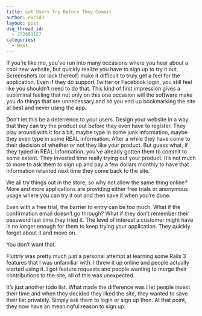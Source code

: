 ```yaml
---
title: Let Users Try Before They Commit
author: excid3
layout: post
dsq_thread_id:
  - 272661157
categories:
  - News
---
```

If you’re like me, you’ve run into many occasions where you hear about a cool new website, but quickly realize you have to sign up to try it out. Screenshots (or lack thereof) make it difficult to truly get a feel for the application. Even if they do support Twitter or Facebook login, you still feel like you shouldn’t need to do that. This kind of first impression gives a subliminal feeling that not only on this one occasion will the software make you do things that are unnecessary and so you end up bookmarking the site at best and never using the app.

Don’t let this be a deterrence to your users. Design your website in a way that they can try the product out before they even have to register. They play around with it for a bit, maybe type in some junk information, maybe they even type in some REAL information. After a while they have come to their decision of whether or not they like your product. But guess what, if they typed in REAL information, you’ve already gotten them to commit to some extent. They invested time really trying out your product. It’s not much to more to ask them to sign up and pay a few dollars monthly to have that information retained next time they come back to the site.

We all try things out in the store, so why not allow the same thing online? More and more applications are providing either free trials or anonymous usage where you can try it out and then save it when you’re done.

Even with a free trial, the barrier to entry can be too much. What if the confirmation email doesn’t go through? What if they don’t remember their password last time they tried it. The level of interest a customer might have is no longer enough for them to keep trying your application. They quickly forget about it and move on.

You don’t want that.

Fluttrly was pretty much just a personal attempt at learning some Rails 3 features that I was unfamiliar with. I threw it up online and people actually started using it. I got feature requests and people wanting to merge their contributions to the site, all of this was unexpected.

It’s just another todo list. What made the difference was I let people invest their time and when they decided they liked the site, they wanted to save their list privately. Simply ask them to login or sign up then. At that point, they now have an meaningful reason to sign up.

   [1]: http://fluttrly.com
